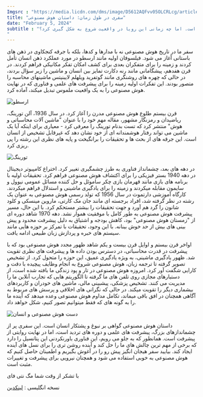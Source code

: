 ```yaml
---
Imgsrc : "https://media.licdn.com/dms/image/D5612AQFvv05OLCRLcg/article-cover_image-shrink_720_1280/0/1704412921601?e=1715212800&v=beta&t=XfvllC9vPtObNaD5n_wv0c5IldUOrYil6Gn6Dw3iNB8"
title: "سفری در طول زمان: داستان هوش مصنوعی"
date: "February 5, 2024"
subtitle : "رویای هوش مصنوعی، ماشین هایی که از تفکر انسان تقلید میکنند و از آن پیشی میگیرند، قرن ها بشریت را مجذوب خود کرده است. از خودکارهای افسانه ای گرفته تا روبات های علمی-تخیلی، میل به درک و تکرار هوش در داستان ها و فلسفه های ما بافته شده است. اما چه زمانی این رویا در واقعیت شروع به شکل گیری کرد؟
"
---
```


سفر ما در تاریخ هوش مصنوعی نه با مدارها و کدها، بلکه با جرقه کنجکاوی در ذهن های باستانی آغاز می شود. فیلسوفان اولیه مانند ارسطو در مورد عملکرد ذهن انسان تأمل کردند و زمینه را برای متفکران بعدی برای کشف امکان تفکر مکانیکی فراهم کردند. در قرن هفدهم، پیشگامانی مانند رنه دکارت تمایز بین انسان و ماشین را زیر سؤال بردند، در حالی که چهره های روشنگری مانند گوتفرید ویلهلم لایبنیتس ماشینهای محاسبه را متصور بودند. این تفکرات اولیه زمینه را برای پیشرفت های علمی و فناوری که در نهایت هوش مصنوعی را به یک واقعیت ملموس تبدیل میکند، آماده کرد.

<img src="https://media.licdn.com/dms/image/D5612AQEyQHcUhULmOA/article-inline_image-shrink_1500_2232/0/1704413648405?e=1715212800&v=beta&t=JniBz67Ca-ieFFhdoGrNFsOiHJZ9eBOVC0c1fZ2fiic" alt="ارسطو" />

قرن بیستم طلوع هوش مصنوعی مدرن را آغاز کرد. در سال 1936، آلن تورینگ، ریاضیدان و رمزنگار مشهور، مقاله مهم خود را با عنوان "ماشین آلات محاسباتی و هوش" منتشر کرد که تست بدنام تورینگ را معرفی کرد - معیاری برای اینکه آیا یک ماشین می تواند رفتار هوشمندانه ای از خود نشان دهد که غیرقابل تشخیص از انسان است. این جرقه های از بحث ها و تحقیقات را برانگیخت و پایه های نظری این رشته را پی ریزی کرد.

<img src="https://media.licdn.com/dms/image/D5612AQFz2-lJ1IzOHA/article-inline_image-shrink_1500_2232/0/1704413581914?e=1715212800&v=beta&t=BGHKZNPKHzsVJc2ySLBf_p2HxVRAbY0S5CmZf6edw6U" alt="تورینگ" />

در دهه های بعد، چشمانداز فناوری به طرز چشمگیری تغییر کرد. اختراع کامپیوتر دیجیتال در دهه 1940 بستر فیزیکی را برای اکتشاف هوش مصنوعی فراهم کرد. تحقیقات اولیه با برنامه های بازی مانند قهرمان بازی چکر ساموئل و حل کننده مسائل عمومی نیوول و سایمون مقابله میکردند و زمینه را برای یادگیری ماشینی و استدلال فراهم میکردند. کارگاه آموزشی دارتموث در سال 1956 که تولد رسمی هوش مصنوعی به عنوان یک رشته در نظر گرفته شد، افراد برجسته ای مانند جان مک کارتی، ماروین مینسکی و کلود شانون را گرد هم آورد و جهت تحقیقات را بیشتر مستحکم کرد.
با این حال، مسیر پیشرفت هوش مصنوعی به طور کامل با موفقیت هموار نشد. دهه 1970 شاهد دوره ای از "زمستان هوش مصنوعی" بود، کاهش بودجه و اشتیاق به دلیل پیشرفت محدود و پیش بینی های بیش از حد خوش بینانه. با این وجود، تحقیقات با تمرکز بر حوزه هایی مانند سیستم های خبره و پردازش زبان طبیعی ادامه یافت.

اواخر قرن بیستم و اوایل قرن بیست و یکم شاهد ظهور مجدد هوش مصنوعی بود که با پیشرفت در قدرت محاسباتی، در دسترس بودن داده ها و پیشرفت های نظری تقویت شد. ظهور یادگیری ماشینی، به ویژه یادگیری عمیق، این حوزه را متحول کرد. از تشخیص تصویر گرفته تا ترجمه زبان، هوش مصنوعی شروع به انجام وظایف پیچیده با دقت و کارایی شگفت آور کرد.
امروزه هوش مصنوعی در تار و پود زندگی ما بافته شده است، از دستیارهای مجازی روی تلفن های ما گرفته تا الگوریتم هایی که تجارب آنلاین ما را مدیریت می کنند. تشخیص پزشکی، پیشبینی مالی، ماشین های خودران و کاربردهای بیشماری دیگر را تقویت میکند. در حالی که نگرانی های اخلاقی و پرسش های مربوط به آگاهی همچنان در افق باقی میماند، تکامل مداوم هوش مصنوعی وعده میدهد که آینده ما را به گونه های که فقط میتوانیم تصور کنیم، شکل خواهد داد.

<img src="https://media.licdn.com/dms/image/D5612AQEnFqv54jNV8A/article-inline_image-shrink_1500_2232/0/1704413532727?e=1715212800&v=beta&t=Ievdukj6bXDyQ7L-Ly9PFfww1DhipiItU-cdySVXFhI" alt="دست هوش مصنوعی و انسان" />

داستان هوش مصنوعی گواهی بر نبوغ و پشتکار انسان است. این سفری پر از چشماندازهای بزرگ، پیشرفت های علمی و دوره های تردید است، اما در نهایت روایتی از پیشرفت است. همانطور که به جلو می رویم، این فناوری باورنکردنی این پتانسیل را دارد که برخی از مهم ترین چالش های ما را حل کند و آینده روشن تری را برای نسل های آینده ایجاد کند.
بیایید سفر هیجان انگیز پیش رو را در آغوش بگیریم و اطمینان حاصل کنیم که هوش مصنوعی به خوبی استفاده می شود و همچنان نیرویی برای پیشرفت و تغییرات مثبت است.

با تشکر از وقت شما مگ نتی فای


<div id="pos-article-text-card-94410"></div>
<div id="pos-article-display-94407"></div>

نسخه انگلیسی :‌ [ لینکدین ](https://www.linkedin.com/pulse/you-dont-need-studying-just-write-code-homayoun-mohammadi-zgtqf/?trackingId=6J4n51IxS7OaI5mFhJ8Szg%3D%3D)